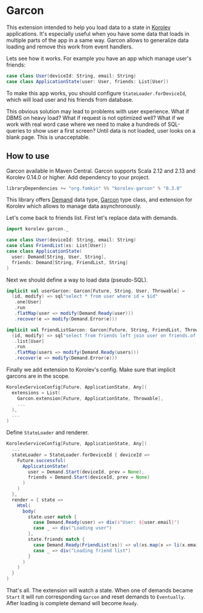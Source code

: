 # Garcon

This extension intended to help you load data to a state in [Korolev](https://github.com/fomkin/korolev) applications. It's especially useful when you have some data that loads in multiple parts of the app in a same way. Garcon allows to generalize data loading and remove this work from event handlers.

Lets see how it works. For example you have an app which manage user's friends:
```scala
case class User(deviceId: String, email: String)
case class ApplicationState(user: User, friends: List[User])
```
To make this app works, you should configure `StateLoader.forDeviceId`, which will load user and his friends from database. 

This obvious solution may lead to problems with user experience. What if DBMS on heavy load? What if request is not optimized well? What if we work with real word case where we need to make a hundreds of SQL-queries to show user a first screen? Until data is not loaded, user looks on a blank page. This is unacceptable.

## How to use

Garcon available in Maven Central. Garcon supports Scala 2.12 and 2.13 and Korolev 0.14.0 or higher. Add dependency to your project.

```scala
libraryDependencies += "org.fomkin" %% "korolev-garcon" % "0.3.0"
```

This library offers [Demand](https://github.com/fomkin/korolev-garcon/blob/master/src/main/scala/korolev/garcon/Demand.scala) data type, [Garcon](https://github.com/fomkin/korolev-garcon/blob/master/src/main/scala/korolev/garcon/Garcon.scala) type class, and extension for Korolev which allows to manage data asynchronously.

Let's come back to friends list. First let's replace data with demands.

```scala
import korolev.garcon._

case class User(deviceId: String, email: String)
case class FriendList(xs: List[User])
case class ApplicationState(
  user: Demand[String, User, String],
  friends: Demand[String, FriendList, String]
)
```

Next we should define a way to load data (pseudo-SQL).

```scala
implicit val userGarcon: Garcon[Future, String, User, Throwable] =
  (id, modify) => sql"select * from user where id = $id"
   .one[User]
   .run
   .flatMap(user => modify(Demand.Ready(user)))
   .recover(e => modify(Demand.Error(e)))

implicit val friendListGarcon: Garcon[Future, String, FriendList, Throwable] =
  (id, modify) => sql"select from friends left join user on friends.of = user.id where friends.of = $id"
   .list[User]
   .run
   .flatMap(users => modify(Demand.Ready(users)))
   .recover(e => modify(Demand.Error(e)))
```

Finally we add extension to Korolev's config. Make sure that implicit garcons are in the scope.

```scala
KorolevServiceConfig[Future, ApplicationState, Any](
  extensions = List(
    Garcon.extension[Future, ApplicationState, Throwable],
    ...
  ),
  ...
)
```
Define `StateLoader` and renderer.

```scala
KorolevServiceConfig[Future, ApplicationState, Any](
  ...
  stateLoader = StateLoader.forDeviceId { deviceId =>
    Future.successful(
      ApplicationState(
        user = Demand.Start(deviceId, prev = None),
        friends = Demand.Start(deviceId, prev = None)  
      )
    )
  },
  render = { state =>
    Html(
      body(
        state.user match {
          case Demand.Ready(user) => div(s"User: ${user.email}")
          case _ => div("Loading user")
        },
        state.friends match {
          case Demand.Ready(FriendList(xs)) => ul(xs.map(x => li(x.email)))
          case _ => div("Loading friend list")
        }
      )
    )
  }
)
```

That's all. The extension will watch a state. When one of demands became `Start` it will run corresponding   `Garcon` and reset demands to `Eventually`. After loading is complete demand will become `Ready`.
